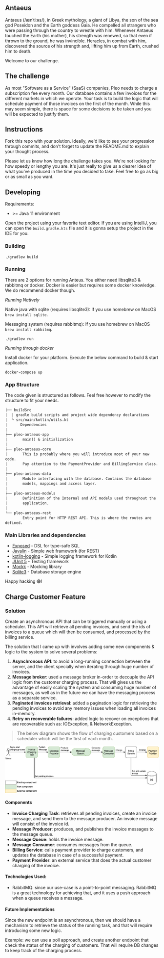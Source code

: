 ## Antaeus

Antaeus (/ænˈtiːəs/), in Greek mythology, a giant of Libya, the son of the sea god Poseidon and the Earth goddess Gaia. He compelled all strangers who were passing through the country to wrestle with him. Whenever Antaeus touched the Earth (his mother), his strength was renewed, so that even if thrown to the ground, he was invincible. Heracles, in combat with him, discovered the source of his strength and, lifting him up from Earth, crushed him to death.

Welcome to our challenge.

## The challenge

As most "Software as a Service" (SaaS) companies, Pleo needs to charge a subscription fee every month. Our database contains a few invoices for the different markets in which we operate. Your task is to build the logic that will schedule payment of those invoices on the first of the month. While this may seem simple, there is space for some decisions to be taken and you will be expected to justify them.

## Instructions

Fork this repo with your solution. Ideally, we'd like to see your progression through commits, and don't forget to update the README.md to explain your thought process.

Please let us know how long the challenge takes you. We're not looking for how speedy or lengthy you are. It's just really to give us a clearer idea of what you've produced in the time you decided to take. Feel free to go as big or as small as you want.

## Developing

Requirements:
- \>= Java 11 environment

Open the project using your favorite text editor. If you are using IntelliJ, you can open the `build.gradle.kts` file and it is gonna setup the project in the IDE for you.

### Building

```
./gradlew build
```

### Running

There are 2 options for running Anteus. You either need libsqlite3 & rabbitmq or docker. Docker is easier but requires some docker knowledge. We do recommend docker though.

*Running Natively*

Native java with sqlite (requires libsqlite3):
If you use homebrew on MacOS `brew install sqlite`.

Messaging system (requires rabbitmq):
If you use homebrew on MacOS `brew install rabbitmq`.

```
./gradlew run
```

*Running through docker*

Install docker for your platform. Execute the below command to build & start application. 

```
docker-compose up
```

### App Structure
The code given is structured as follows. Feel free however to modify the structure to fit your needs.
```
├── buildSrc
|  | gradle build scripts and project wide dependency declarations
|  └ src/main/kotlin/utils.kt 
|      Dependencies
|
├── pleo-antaeus-app
|       main() & initialization
|
├── pleo-antaeus-core
|       This is probably where you will introduce most of your new code.
|       Pay attention to the PaymentProvider and BillingService class.
|
├── pleo-antaeus-data
|       Module interfacing with the database. Contains the database 
|       models, mappings and access layer.
|
├── pleo-antaeus-models
|       Definition of the Internal and API models used throughout the
|       application.
|
└── pleo-antaeus-rest
        Entry point for HTTP REST API. This is where the routes are defined.
```

### Main Libraries and dependencies
* [Exposed](https://github.com/JetBrains/Exposed) - DSL for type-safe SQL
* [Javalin](https://javalin.io/) - Simple web framework (for REST)
* [kotlin-logging](https://github.com/MicroUtils/kotlin-logging) - Simple logging framework for Kotlin
* [JUnit 5](https://junit.org/junit5/) - Testing framework
* [Mockk](https://mockk.io/) - Mocking library
* [Sqlite3](https://sqlite.org/index.html) - Database storage engine

Happy hacking 😁!

## Charge Customer Feature

### Solution

Create an asynchronous API that can be triggered manually or using a scheduler. This API will retrieve all pending invoices, and send the ids of invoices to a queue which will then be consumed, and processed by the billing service.

The solution that I came up with involves adding some new components & logic to the system to solve several problems:
1) **Asynchronous API**: to avoid a long-running connection between the server, and the client specially when iterating through huge number of invoices.
2) **Message broker**: used a message broker in-order to decouple the API logic from the customer charging process. That will gives us the advantage of easily scaling the system and consuming huge number of messages, as well as in the future we can have the messaging process as a separate service.
3) **Paginated invoices retrieval**: added a pagination logic for retrieving the pending invoices to avoid any memory issues when loading all invoices in-memory.
4) **Retry on recoverable failures**: added logic to recover on exceptions that are recoverable such as: IOException, & NetworkException.

> The below diagram shows the flow of charging customers based on a scheduler which will be the first of each month.

![alt text](resources/Charge-customers-feature.png)

#### Components
- **Invoice Charging Task**: retrieves all pending invoices, create an invoice message, and send them to the message producer. An invoice message will consist of the invoice id.
- **Message Producer**: produces, and publishes the invoice messages to the message queue.
- **Message Queue**: holds the invoice message.
- **Message Consumer**: consumes messages from the queue.
- **Billing Service**: calls payment provider to charge customers, and updates the database in case of a successful payment.
- **Payment Provider**: an external service that does the actual customer charging of the invoice.

#### Technologies Used:
- RabbitMQ: since our use-case is a point-to-point messaging. RabbitMQ is a great technology for achieving that, and it uses a push approach when a queue receives a message. 

#### Future Implementations
Since the new endpoint is an asynchronous, then we should have a mechanism to retrieve the status of the running task, and that will require introducing some new logic.

Example: we can use a poll approach, and create another endpoint that check the status of the charging of customers. That will require DB changes to keep track of the charging process.
